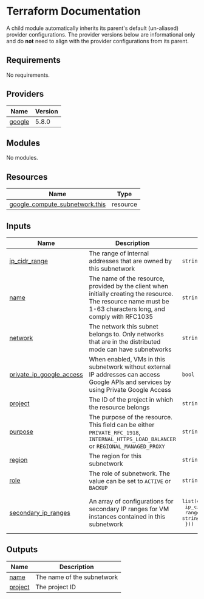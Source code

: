 # Terraform Documentation

A child module automatically inherits its parent's default (un-aliased) provider configurations. The provider versions below are informational only and do **not** need to align with the provider configurations from its parent.

<!-- BEGINNING OF PRE-COMMIT-TERRAFORM DOCS HOOK -->
## Requirements

No requirements.

## Providers

| Name | Version |
|------|---------|
| <a name="provider_google"></a> [google](#provider\_google) | 5.8.0 |

## Modules

No modules.

## Resources

| Name | Type |
|------|------|
| [google_compute_subnetwork.this](https://registry.terraform.io/providers/hashicorp/google/latest/docs/resources/compute_subnetwork) | resource |

## Inputs

| Name | Description | Type | Default | Required |
|------|-------------|------|---------|:--------:|
| <a name="input_ip_cidr_range"></a> [ip\_cidr\_range](#input\_ip\_cidr\_range) | The range of internal addresses that are owned by this subnetwork | `string` | n/a | yes |
| <a name="input_name"></a> [name](#input\_name) | The name of the resource, provided by the client when initially creating the resource. The resource name must be 1-63 characters long, and comply with RFC1035 | `string` | n/a | yes |
| <a name="input_network"></a> [network](#input\_network) | The network this subnet belongs to. Only networks that are in the distributed mode can have subnetworks | `string` | n/a | yes |
| <a name="input_private_ip_google_access"></a> [private\_ip\_google\_access](#input\_private\_ip\_google\_access) | When enabled, VMs in this subnetwork without external IP addresses can access Google APIs and services by using Private Google Access | `bool` | `null` | no |
| <a name="input_project"></a> [project](#input\_project) | The ID of the project in which the resource belongs | `string` | n/a | yes |
| <a name="input_purpose"></a> [purpose](#input\_purpose) | The purpose of the resource. This field can be either `PRIVATE_RFC_1918`, `INTERNAL_HTTPS_LOAD_BALANCER` or `REGIONAL_MANAGED_PROXY` | `string` | `null` | no |
| <a name="input_region"></a> [region](#input\_region) | The region for this subnetwork | `string` | n/a | yes |
| <a name="input_role"></a> [role](#input\_role) | The role of subnetwork. The value can be set to `ACTIVE` or `BACKUP` | `string` | `null` | no |
| <a name="input_secondary_ip_ranges"></a> [secondary\_ip\_ranges](#input\_secondary\_ip\_ranges) | An array of configurations for secondary IP ranges for VM instances contained in this subnetwork | <pre>list(object({<br>    ip_cidr_range = string<br>    range_name    = string<br>  }))</pre> | `[]` | no |

## Outputs

| Name | Description |
|------|-------------|
| <a name="output_name"></a> [name](#output\_name) | The name of the subnetwork |
| <a name="output_project"></a> [project](#output\_project) | The project ID |
<!-- END OF PRE-COMMIT-TERRAFORM DOCS HOOK -->
